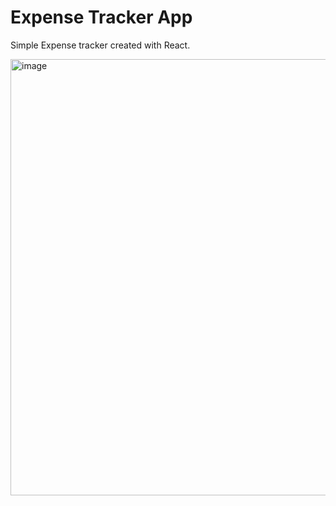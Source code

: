 # Expense Tracker App

Simple Expense tracker created with React.

<img width="698" alt="image" src="https://user-images.githubusercontent.com/50663450/172048707-31eb26ed-fdba-4b24-adc7-6efe8078ea4c.png">


